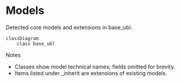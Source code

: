 # Models

Detected core models and extensions in base_ubl.

```mermaid
classDiagram
    class base_ubl
```

Notes
- Classes show model technical names; fields omitted for brevity.
- Items listed under _inherit are extensions of existing models.
